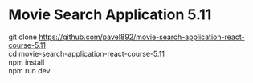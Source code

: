 # Movie Search Application 5.11

git clone https://github.com/pavel892/movie-search-application-react-course-5.11  
cd movie-search-application-react-course-5.11  
npm install  
npm run dev
